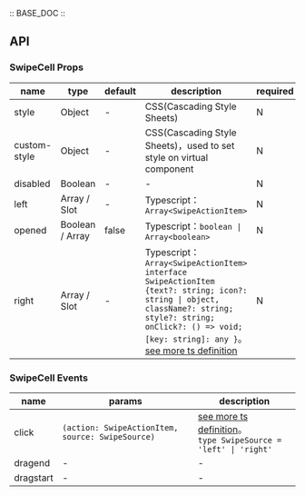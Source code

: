 :: BASE_DOC ::

## API


### SwipeCell Props

name | type | default | description | required
-- | -- | -- | -- | --
style | Object | - | CSS(Cascading Style Sheets) | N
custom-style | Object | - | CSS(Cascading Style Sheets)，used to set style on virtual component | N
disabled | Boolean | - | \- | N
left | Array / Slot | - | Typescript：`Array<SwipeActionItem>` | N
opened | Boolean / Array | false | Typescript：`boolean \| Array<boolean>` | N
right | Array / Slot | - | Typescript：`Array<SwipeActionItem>` `interface SwipeActionItem {text?: string; icon?: string \| object, className?: string; style?: string; onClick?: () => void; [key: string]: any }`。[see more ts definition](https://github.com/Tencent/tdesign-miniprogram/tree/develop/packages/components/swipe-cell/type.ts) | N

### SwipeCell Events

name | params | description
-- | -- | --
click | `(action: SwipeActionItem, source: SwipeSource)` | [see more ts definition](https://github.com/Tencent/tdesign-miniprogram/tree/develop/packages/components/swipe-cell/type.ts)。<br/>`type SwipeSource = 'left' \| 'right'`<br/>
dragend | \- | \-
dragstart | \- | \-

